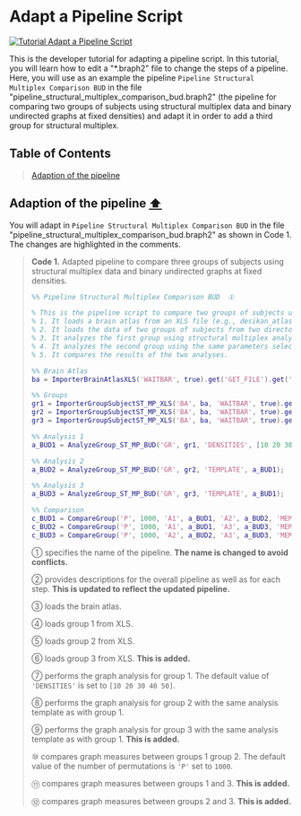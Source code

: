# Adapt a Pipeline Script

[![Tutorial Adapt a Pipeline Script](https://img.shields.io/badge/PDF-Download-red?style=flat-square&logo=adobe-acrobat-reader)](dev_pipeline.pdf)

This is the developer tutorial for adapting a pipeline script. 
In this tutorial, you will learn how to edit a "*.braph2" file to change the steps of a pipeline. Here, you will use as an example the pipeline `Pipeline Structural Multiplex Comparison BUD` in the file "pipeline_structural_multiplex_comparison_bud.braph2" (the pipeline for comparing two groups of subjects using structural multiplex data and binary undirected graphs at fixed densities) and adapt it in order to add a third group for structural multiplex.


## Table of Contents
> [Adaption of the pipeline](#Adaption-of-the-pipeline)
>



<a id="Adaption-of-the-pipeline"></a>
## Adaption of the pipeline  [⬆](#Table-of-Contents)

You will adapt in `Pipeline Structural Multiplex Comparison BUD` in the file "pipeline_structural_multiplex_comparison_bud.braph2" as shown in Code 1. The changes are highlighted in the comments.


> **Code 1.** Adapted pipeline to compare three groups of subjects using structural multiplex data and binary undirected graphs at fixed densities.
> ````matlab
> %% Pipeline Structural Multiplex Comparison BUD  ①
> 
> % This is the pipeline script to compare two groups of subjects using structural multiplex data and binary undirected graphs at fixed densities.  ②
> % 1. It loads a brain atlas from an XLS file (e.g., desikan_atlas.xlsx).
> % 2. It loads the data of two groups of subjects from two directories (e.g., ST_MP_group_1_XLS and ST_MP_group_2_XLS).
> % 3. It analyzes the first group using structural multiplex analyses (ST_MP) based on binary unidrected graphs at fixed densities (BUD).
> % 4. It analyzes the second group using the same parameters selected for the first group.
> % 5. It compares the results of the two analyses.
> 
> %% Brain Atlas
> ba = ImporterBrainAtlasXLS('WAITBAR', true).get('GET_FILE').get('BA');  ③
> 
> %% Groups
> gr1 = ImporterGroupSubjectST_MP_XLS('BA', ba, 'WAITBAR', true).get('GET_DIR').get('GR');  ④
> gr2 = ImporterGroupSubjectST_MP_XLS('BA', ba, 'WAITBAR', true).get('GET_DIR').get('GR');  ⑤
> gr3 = ImporterGroupSubjectST_MP_XLS('BA', ba, 'WAITBAR', true).get('GET_DIR').get('GR');  ⑥
> 
> %% Analysis 1
> a_BUD1 = AnalyzeGroup_ST_MP_BUD('GR', gr1, 'DENSITIES', [10 20 30 40 50]);  ⑦
> 
> %% Analysis 2
> a_BUD2 = AnalyzeGroup_ST_MP_BUD('GR', gr2, 'TEMPLATE', a_BUD1);  ⑧
> 
> %% Analysis 3
> a_BUD3 = AnalyzeGroup_ST_MP_BUD('GR', gr3, 'TEMPLATE', a_BUD1);  ⑨
> 
> %% Comparison
> c_BUD1 = CompareGroup('P', 1000, 'A1', a_BUD1, 'A2', a_BUD2, 'MEMORIZE', true);  ⑩
> c_BUD2 = CompareGroup('P', 1000, 'A1', a_BUD1, 'A3', a_BUD3, 'MEMORIZE', true);  ⑪
> c_BUD3 = CompareGroup('P', 1000, 'A2', a_BUD2, 'A3', a_BUD3, 'MEMORIZE', true);  ⑫
> ````
> 
> ① specifies the name of the pipeline. **The name is changed to avoid conflicts.**
> 
> ② provides descriptions for the overall pipeline as well as for each step. **This is updated to reflect the updated pipeline.**
> 
> ③ loads the brain atlas.
> 
> ④ loads group 1 from XLS.
> 
> ⑤ loads group 2 from XLS.
> 
> ⑥ loads group 3 from XLS. **This is added.**
> 
> ⑦ performs the graph analysis for group 1. The default value of `'DENSITIES'` is set to `[10 20 30 40 50]`.
> 
> ⑧ performs the graph analysis for group 2 with the same analysis template as with group 1.
> 
> ⑨ performs the graph analysis for group 3 with the same analysis template as with group 1. **This is added.**
> 
> ⑩ compares graph measures between groups 1 group 2. The default value of the number of permutations is `'P'` set to `1000`.
> 
> ⑪ compares graph measures between groups 1 and 3. **This is added.**
> 
> ⑫ compares graph measures between groups 2 and 3. **This is added.**
>
